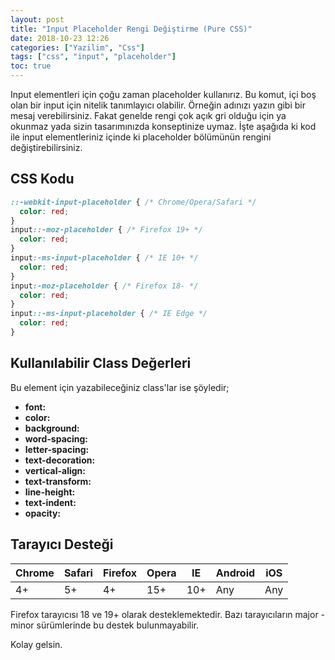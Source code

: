 ```yaml
---
layout: post
title: "Input Placeholder Rengi Değiştirme (Pure CSS)"
date: 2018-10-23 12:26
categories: ["Yazilim", "Css"]
tags: ["css", "input", "placeholder"]
toc: true
---
```


Input elementleri için çoğu zaman placeholder kullanırız. Bu komut, içi boş olan bir input için nitelik tanımlayıcı olabilir. Örneğin adınızı yazın gibi bir mesaj verebilirsiniz. Fakat genelde rengi çok açık gri olduğu için ya okunmaz yada sizin tasarımınızda konseptinize uymaz. İşte aşağıda ki kod ile input elementleriniz içinde ki placeholder bölümünün rengini değiştirebilirsiniz.

## CSS Kodu
```css
::-webkit-input-placeholder { /* Chrome/Opera/Safari */
  color: red;
}
input::-moz-placeholder { /* Firefox 19+ */
  color: red;
}
input:-ms-input-placeholder { /* IE 10+ */
  color: red;
}
input:-moz-placeholder { /* Firefox 18- */
  color: red;
}
input::-ms-input-placeholder { /* IE Edge */
  color: red;
}
```

## Kullanılabilir Class Değerleri
Bu element için yazabileceğiniz class'lar ise şöyledir;

- **font:**
- **color:**
- **background:**
- **word-spacing:**
- **letter-spacing:**
- **text-decoration:**
- **vertical-align:**
- **text-transform:**
- **line-height:**
- **text-indent:**
- **opacity:**

## Tarayıcı Desteği
<table class="browser-support-table">
<thead>
<tr>
<th class="chrome">Chrome</th>
<th class="safari">Safari</th>
<th class="firefox">Firefox</th>
<th class="opera">Opera</th>
<th class="ie">IE</th>
<th class="android">Android</th>
<th class="iOS">iOS</th>
</tr>
</thead>
<tbody>
<tr>
<td class="yep" data-browser-name="Chrome">4+</td>
<td class="yep" data-browser-name="Safari">5+</td>
<td class="yep" data-browser-name="Firefox">4+</td>
<td class="yep" data-browser-name="Opera">15+</td>
<td class="yep" data-browser-name="IE">10+</td>
<td class="yep" data-browser-name="Android">Any</td>
<td class="yep" data-browser-name="iOS">Any</td>
</tr>
</tbody>
</table>

Firefox tarayıcısı 18 ve 19+ olarak desteklemektedir. Bazı tarayıcıların major - minor sürümlerinde bu destek bulunmayabilir.

Kolay gelsin.